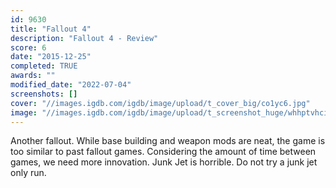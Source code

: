 ```yaml
---
id: 9630
title: "Fallout 4"
description: "Fallout 4 - Review"
score: 6
date: "2015-12-25"
completed: TRUE
awards: ""
modified_date: "2022-07-04"
screenshots: []
cover: "//images.igdb.com/igdb/image/upload/t_cover_big/co1yc6.jpg"
image: "//images.igdb.com/igdb/image/upload/t_screenshot_huge/whhptvhci1bdoqolofjo.jpg"
---
```

Another fallout. While base building and weapon mods are neat, the game is too similar to past fallout games. Considering the amount of time between games, we need more innovation. Junk Jet is horrible. Do not try a junk jet only run.
